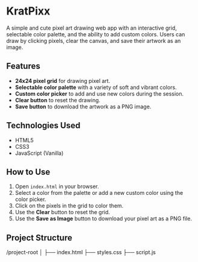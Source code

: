 # KratPixx

A simple and cute pixel art drawing web app with an interactive grid, selectable color palette, and the ability to add custom colors. Users can draw by clicking pixels, clear the canvas, and save their artwork as an image.

## Features

- **24x24 pixel grid** for drawing pixel art.
- **Selectable color palette** with a variety of soft and vibrant colors.
- **Custom color picker** to add and use new colors during the session.
- **Clear button** to reset the drawing.
- **Save button** to download the artwork as a PNG image.

## Technologies Used

- HTML5
- CSS3
- JavaScript (Vanilla)

## How to Use

1. Open `index.html` in your browser.
2. Select a color from the palette or add a new custom color using the color picker.
3. Click on the pixels in the grid to color them.
4. Use the **Clear** button to reset the grid.
5. Use the **Save as Image** button to download your pixel art as a PNG file.

## Project Structure

/project-root
│
├── index.html
├── styles.css
├── script.js